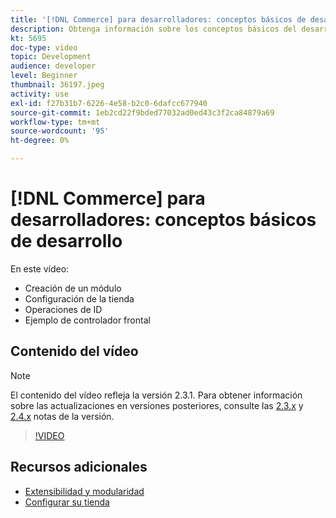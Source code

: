 ```yaml
---
title: '[!DNL Commerce] para desarrolladores: conceptos básicos de desarrollo'
description: Obtenga información sobre los conceptos básicos del desarrollo, como la creación de un módulo, la configuración de la tienda, las operaciones de ID y un ejemplo de controlador frontal.
kt: 5695
doc-type: video
topic: Development
audience: developer
level: Beginner
thumbnail: 36197.jpeg
activity: use
exl-id: f27b31b7-6226-4e58-b2c0-6dafcc677940
source-git-commit: 1eb2cd22f9bded77032ad0ed43c3f2ca84879a69
workflow-type: tm+mt
source-wordcount: '95'
ht-degree: 0%

---
```


# [!DNL Commerce] para desarrolladores: conceptos básicos de desarrollo

En este vídeo:

- Creación de un módulo
- Configuración de la tienda
- Operaciones de ID
- Ejemplo de controlador frontal

## Contenido del vídeo

>[!NOTE]
>
>El contenido del vídeo refleja la versión 2.3.1. Para obtener información sobre las actualizaciones en versiones posteriores, consulte las [ 2.3.x](https://devdocs.magento.com/guides/v2.3/release-notes/bk-release-notes.html) y [2.4.x](https://devdocs.magento.com/guides/v2.4/release-notes/bk-release-notes.html) notas de la versión.

>[!VIDEO](https://video.tv.adobe.com/v/36197?quality=12&learn=on)

## Recursos adicionales

- [Extensibilidad y modularidad](https://devdocs.magento.com/guides/v2.4/architecture/extensibility.html)
- [Configurar su tienda](https://devdocs.magento.com/cloud/configure/configuration-overview.html)
